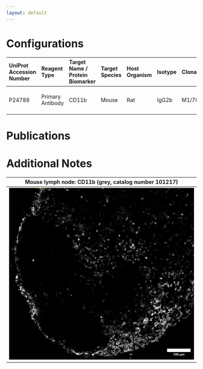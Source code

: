 ```yaml
---
layout: default
---
```


# Configurations

| UniProt Accession Number   | Reagent Type     | Target Name / Protein Biomarker   | Target Species   | Host Organism   | Isotype   | Clonality   | Vendor         |   Catalog Number | Conjugate   | RRID      | Availability   | Method        | Tissue Preservation               | Target Tissue   | Tissue State   | Detergent         | Antigen Retrieval Conditions   | Dye Inactivation Conditions   | Recommend   | Agree                                                        | Disagree   | Contributor                                                  | Notes   |
|:---------------------------|:-----------------|:----------------------------------|:-----------------|:----------------|:----------|:------------|:---------------|-----------------:|:------------|:----------|:---------------|:--------------|:----------------------------------|:----------------|:---------------|:------------------|:-------------------------------|:------------------------------|:------------|:-------------------------------------------------------------|:-----------|:-------------------------------------------------------------|:--------|
| P24788                     | Primary Antibody | CD11b                             | Mouse            | Rat             | IgG2b     | M1/70       | BD Biosciences |           101217 | PE          | AB_396680 | Stock          | IBEX2D Manual | 1:4 Cytofix/Cytoperm Fixed Frozen | Lymph Node      | NA             | 0.3% Triton-X-100 | NA                             | 1 mg/ml LiBH4 15 minutes      | Yes         | [0000-0002-8909-5039](https://orcid.org/0000-0002-8909-5039) | NA         | [0000-0002-8909-5039](https://orcid.org/0000-0002-8909-5039) |         |

# Publications



# Additional Notes

<a name="notes"></a>


| Mouse lymph node: CD11b (grey, catalog number 101217) |
|:-------:|
| ![](CD11b_PE_Grey_Mouse_LN.jpg) |
